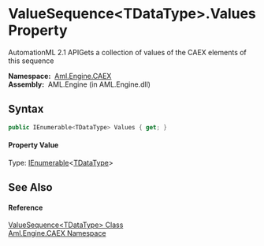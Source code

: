 ValueSequence&lt;TDataType>.Values Property
===========================================
AutomationML 2.1 APIGets a collection of values of the CAEX elements of this sequence

  **Namespace:**  [Aml.Engine.CAEX][1]  
  **Assembly:**  AML.Engine (in AML.Engine.dll)

Syntax
------

```csharp
public IEnumerable<TDataType> Values { get; }
```

#### Property Value
Type: [IEnumerable][2]&lt;[TDataType][3]>

See Also
--------

#### Reference
[ValueSequence&lt;TDataType> Class][3]  
[Aml.Engine.CAEX Namespace][1]  

[1]: ../README.md
[2]: https://docs.microsoft.com/dotnet/api/system.collections.generic.ienumerable-1
[3]: README.md
[4]: https://www.automationml.org
[5]: ../../icons/logoShade.png